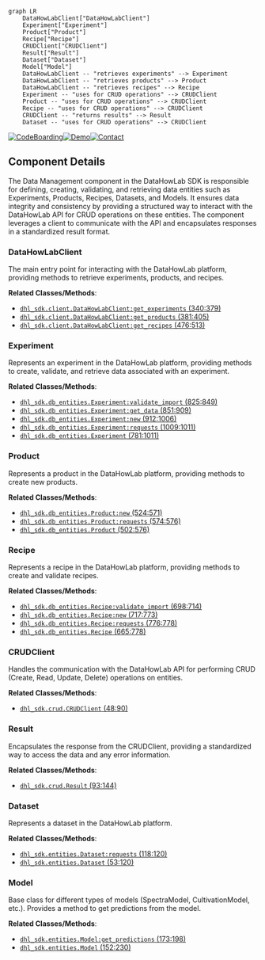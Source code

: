 ```mermaid
graph LR
    DataHowLabClient["DataHowLabClient"]
    Experiment["Experiment"]
    Product["Product"]
    Recipe["Recipe"]
    CRUDClient["CRUDClient"]
    Result["Result"]
    Dataset["Dataset"]
    Model["Model"]
    DataHowLabClient -- "retrieves experiments" --> Experiment
    DataHowLabClient -- "retrieves products" --> Product
    DataHowLabClient -- "retrieves recipes" --> Recipe
    Experiment -- "uses for CRUD operations" --> CRUDClient
    Product -- "uses for CRUD operations" --> CRUDClient
    Recipe -- "uses for CRUD operations" --> CRUDClient
    CRUDClient -- "returns results" --> Result
    Dataset -- "uses for CRUD operations" --> CRUDClient
```
[![CodeBoarding](https://img.shields.io/badge/Generated%20by-CodeBoarding-9cf?style=flat-square)](https://github.com/CodeBoarding/CodeBoarding)[![Demo](https://img.shields.io/badge/Try%20our-Demo-blue?style=flat-square)](https://www.codeboarding.org/demo)[![Contact](https://img.shields.io/badge/Contact%20us%20-%20codeboarding@gmail.com-lightgrey?style=flat-square)](mailto:codeboarding@gmail.com)

## Component Details

The Data Management component in the DataHowLab SDK is responsible for defining, creating, validating, and retrieving data entities such as Experiments, Products, Recipes, Datasets, and Models. It ensures data integrity and consistency by providing a structured way to interact with the DataHowLab API for CRUD operations on these entities. The component leverages a client to communicate with the API and encapsulates responses in a standardized result format.

### DataHowLabClient
The main entry point for interacting with the DataHowLab platform, providing methods to retrieve experiments, products, and recipes.


**Related Classes/Methods**:

- <a href="https://github.com/DataHow/datahowlab-sdk-python/blob/master/dhl_sdk/client.py#L340-L379" target="_blank" rel="noopener noreferrer">`dhl_sdk.client.DataHowLabClient:get_experiments` (340:379)</a>
- <a href="https://github.com/DataHow/datahowlab-sdk-python/blob/master/dhl_sdk/client.py#L381-L405" target="_blank" rel="noopener noreferrer">`dhl_sdk.client.DataHowLabClient:get_products` (381:405)</a>
- <a href="https://github.com/DataHow/datahowlab-sdk-python/blob/master/dhl_sdk/client.py#L476-L513" target="_blank" rel="noopener noreferrer">`dhl_sdk.client.DataHowLabClient:get_recipes` (476:513)</a>


### Experiment
Represents an experiment in the DataHowLab platform, providing methods to create, validate, and retrieve data associated with an experiment.


**Related Classes/Methods**:

- <a href="https://github.com/DataHow/datahowlab-sdk-python/blob/master/dhl_sdk/db_entities.py#L825-L849" target="_blank" rel="noopener noreferrer">`dhl_sdk.db_entities.Experiment:validate_import` (825:849)</a>
- <a href="https://github.com/DataHow/datahowlab-sdk-python/blob/master/dhl_sdk/db_entities.py#L851-L909" target="_blank" rel="noopener noreferrer">`dhl_sdk.db_entities.Experiment:get_data` (851:909)</a>
- <a href="https://github.com/DataHow/datahowlab-sdk-python/blob/master/dhl_sdk/db_entities.py#L912-L1006" target="_blank" rel="noopener noreferrer">`dhl_sdk.db_entities.Experiment:new` (912:1006)</a>
- <a href="https://github.com/DataHow/datahowlab-sdk-python/blob/master/dhl_sdk/db_entities.py#L1009-L1011" target="_blank" rel="noopener noreferrer">`dhl_sdk.db_entities.Experiment:requests` (1009:1011)</a>
- <a href="https://github.com/DataHow/datahowlab-sdk-python/blob/master/dhl_sdk/db_entities.py#L781-L1011" target="_blank" rel="noopener noreferrer">`dhl_sdk.db_entities.Experiment` (781:1011)</a>


### Product
Represents a product in the DataHowLab platform, providing methods to create new products.


**Related Classes/Methods**:

- <a href="https://github.com/DataHow/datahowlab-sdk-python/blob/master/dhl_sdk/db_entities.py#L524-L571" target="_blank" rel="noopener noreferrer">`dhl_sdk.db_entities.Product:new` (524:571)</a>
- <a href="https://github.com/DataHow/datahowlab-sdk-python/blob/master/dhl_sdk/db_entities.py#L574-L576" target="_blank" rel="noopener noreferrer">`dhl_sdk.db_entities.Product:requests` (574:576)</a>
- <a href="https://github.com/DataHow/datahowlab-sdk-python/blob/master/dhl_sdk/db_entities.py#L502-L576" target="_blank" rel="noopener noreferrer">`dhl_sdk.db_entities.Product` (502:576)</a>


### Recipe
Represents a recipe in the DataHowLab platform, providing methods to create and validate recipes.


**Related Classes/Methods**:

- <a href="https://github.com/DataHow/datahowlab-sdk-python/blob/master/dhl_sdk/db_entities.py#L698-L714" target="_blank" rel="noopener noreferrer">`dhl_sdk.db_entities.Recipe:validate_import` (698:714)</a>
- <a href="https://github.com/DataHow/datahowlab-sdk-python/blob/master/dhl_sdk/db_entities.py#L717-L773" target="_blank" rel="noopener noreferrer">`dhl_sdk.db_entities.Recipe:new` (717:773)</a>
- <a href="https://github.com/DataHow/datahowlab-sdk-python/blob/master/dhl_sdk/db_entities.py#L776-L778" target="_blank" rel="noopener noreferrer">`dhl_sdk.db_entities.Recipe:requests` (776:778)</a>
- <a href="https://github.com/DataHow/datahowlab-sdk-python/blob/master/dhl_sdk/db_entities.py#L665-L778" target="_blank" rel="noopener noreferrer">`dhl_sdk.db_entities.Recipe` (665:778)</a>


### CRUDClient
Handles the communication with the DataHowLab API for performing CRUD (Create, Read, Update, Delete) operations on entities.


**Related Classes/Methods**:

- <a href="https://github.com/DataHow/datahowlab-sdk-python/blob/master/dhl_sdk/crud.py#L48-L90" target="_blank" rel="noopener noreferrer">`dhl_sdk.crud.CRUDClient` (48:90)</a>


### Result
Encapsulates the response from the CRUDClient, providing a standardized way to access the data and any error information.


**Related Classes/Methods**:

- <a href="https://github.com/DataHow/datahowlab-sdk-python/blob/master/dhl_sdk/crud.py#L93-L144" target="_blank" rel="noopener noreferrer">`dhl_sdk.crud.Result` (93:144)</a>


### Dataset
Represents a dataset in the DataHowLab platform.


**Related Classes/Methods**:

- <a href="https://github.com/DataHow/datahowlab-sdk-python/blob/master/dhl_sdk/entities.py#L118-L120" target="_blank" rel="noopener noreferrer">`dhl_sdk.entities.Dataset:requests` (118:120)</a>
- <a href="https://github.com/DataHow/datahowlab-sdk-python/blob/master/dhl_sdk/entities.py#L53-L120" target="_blank" rel="noopener noreferrer">`dhl_sdk.entities.Dataset` (53:120)</a>


### Model
Base class for different types of models (SpectraModel, CultivationModel, etc.). Provides a method to get predictions from the model.


**Related Classes/Methods**:

- <a href="https://github.com/DataHow/datahowlab-sdk-python/blob/master/dhl_sdk/entities.py#L173-L198" target="_blank" rel="noopener noreferrer">`dhl_sdk.entities.Model:get_predictions` (173:198)</a>
- <a href="https://github.com/DataHow/datahowlab-sdk-python/blob/master/dhl_sdk/entities.py#L152-L230" target="_blank" rel="noopener noreferrer">`dhl_sdk.entities.Model` (152:230)</a>